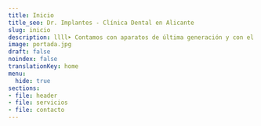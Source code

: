 ```yaml
---
title: Inicio
title_seo: Dr. Implantes - Clínica Dental en Alicante
slug: inicio
description: llll➤ Contamos con aparatos de última generación y con el Dr. José Antonio, ✅ experto en implantología oral desde 1997 con más de 5000 casos.
image: portada.jpg
draft: false
noindex: false
translationKey: home
menu:
  hide: true
sections:
- file: header
- file: servicios
- file: contacto
---
```

